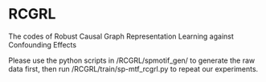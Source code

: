 # RCGRL
The codes of Robust Causal Graph Representation Learning against Confounding Effects

Please use the python scripts in /RCGRL/spmotif_gen/ to generate the raw data first, then run /RCGRL/train/sp-mtf_rcgrl.py to repeat our experiments.
